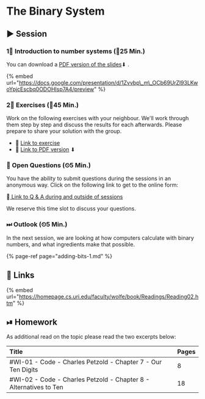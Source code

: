 # The Binary System

## ▶ Session

### 1⃣ Introduction to number systems \(⏲25 Min.\)

You can download a [PDF version of the slides](https://docs.google.com/presentation/d/1Zvvbp_m_OCb69UrZl93LKwoYpjcEscbq0ODOHIsp7A4/export/pdf)⬇ .

{% embed url="https://docs.google.com/presentation/d/1Zvvbp\_m\_OCb69UrZl93LKwoYpjcEscbq0ODOHIsp7A4/preview" %}

### 2⃣ Exercises \(⏲45 Min.\)

Work on the following exercises with your neighbour. We'll work through them step by step and discuss the results for each afterwards. Please prepare to share your solution with the group.

* 🔗 [Link to exercise](https://docs.google.com/document/d/1M-Dp1CUhGsg6QEBPiPf8zn0btDBGupNZmEIe-6_N3tA/preview)
* 🔗 [Link to PDF version](https://docs.google.com/document/d/1M-Dp1CUhGsg6QEBPiPf8zn0btDBGupNZmEIe-6_N3tA/export?format=pdf) ⬇ 

### 🔁 Open Questions \(⏲5 Min.\)

You have the ability to submit questions during the sessions in an anonymous way. Click on the following link to get to the online form:

🔗[ Link to Q & A during and outside of sessions](https://www.menti.com/7cf611ab)

We reserve this time slot to discuss your questions.

### ⏭ Outlook \(⏲5 Min.\)

In the next session, we are looking at how computers calculate with binary numbers, and what ingredients make that possible.

{% page-ref page="adding-bits-1.md" %}

## 🔗 Links

{% embed url="https://homepage.cs.uri.edu/faculty/wolfe/book/Readings/Reading02.htm" %}



## ⏯ Homework

As additional read on the topic please read the two excerpts below:

| Title | Pages |
| :--- | :--- |
| \#WI-01 - Code - Charles Petzold - Chapter 7 - Our Ten Digits | 8 |
| \#WI-02 - Code - Charles Petzold - Chapter 8 - Alternatives to Ten | 18 |

